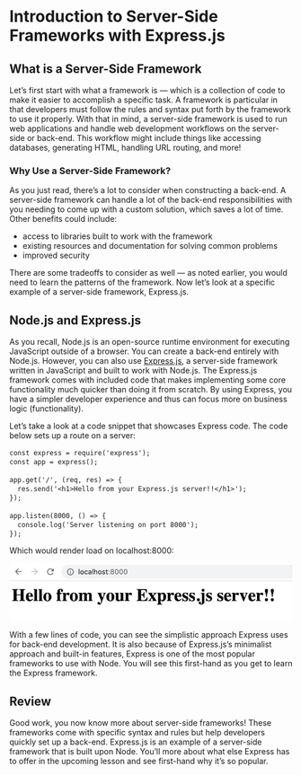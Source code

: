 # Introduction to Server-Side Frameworks with Express.js

## What is a Server-Side Framework
Let’s first start with what a framework is — which is a collection of code to make it easier to accomplish a specific task. A framework is particular in that developers must follow the rules and syntax put forth by the framework to use it properly. With that in mind, a server-side framework is used to run web applications and handle web development workflows on the server-side or back-end. This workflow might include things like accessing databases, generating HTML, handling URL routing, and more!

### Why Use a Server-Side Framework?
As you just read, there’s a lot to consider when constructing a back-end. A server-side framework can handle a lot of the back-end responsibilities with you needing to come up with a custom solution, which saves a lot of time. Other benefits could include:
* access to libraries built to work with the framework
* existing resources and documentation for solving common problems
* improved security

There are some tradeoffs to consider as well — as noted earlier, you would need to learn the patterns of the framework. Now let’s look at a specific example of a server-side framework, Express.js.

## Node.js and Express.js
As you recall, Node.js is an open-source runtime environment for executing JavaScript outside of a browser. You can create a back-end entirely with Node.js. However, you can also use [Express.js](https://expressjs.com/), a server-side framework written in JavaScript and built to work with Node.js. The Express.js framework comes with included code that makes implementing some core functionality much quicker than doing it from scratch. By using Express, you have a simpler developer experience and thus can focus more on business logic (functionality).

Let’s take a look at a code snippet that showcases Express code. The code below sets up a route on a server:
```JS
const express = require('express');
const app = express();
 
app.get('/', (req, res) => {
  res.send('<h1>Hello from your Express.js server!!</h1>');
});
 
app.listen(8000, () => {
  console.log('Server listening on port 8000');
});
```

Which would render load on localhost:8000:

![](./img/express_server.jpeg)

With a few lines of code, you can see the simplistic approach Express uses for back-end development. It is also because of Express.js’s minimalist approach and built-in features, Express is one of the most popular frameworks to use with Node. You will see this first-hand as you get to learn the Express framework.

## Review
Good work, you now know more about server-side frameworks! These frameworks come with specific syntax and rules but help developers quickly set up a back-end. Express.js is an example of a server-side framework that is built upon Node. You’ll more about what else Express has to offer in the upcoming lesson and see first-hand why it’s so popular.
